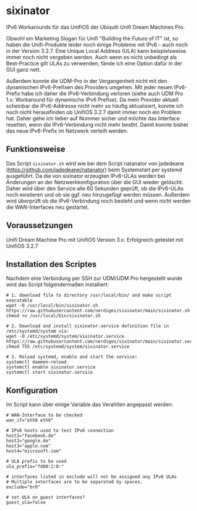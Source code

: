 # sixinator
IPv6 Workarounds für das UnifiOS der Ubiquiti Unifi Dream Machines Pro.

Obwohl ein Marketing Slogan für Unifi "Building the Future of IT" ist, so haben die Unifi-Produkte leider noch einige Probleme mit IPv6 - auch noch in der Version 3.2.7. Eine Unique Local Address (ULA) kann beispielsweise immer noch nicht vergeben werden. Auch wenn es nicht unbedingt als Best-Practice gilt ULAs zu verwenden, fände ich eine Option dafür in der GUI ganz nett.

Außerdem konnte die UDM-Pro in der Vergangenheit nicht mit den dynamischen IPv6-Prefixen des Providers umgehen. Mit jeder neuen IPv6-Prefix habe ich daher die IPv6-Verbindung verloren (siehe auch UDM Pro 1.x: Workaround für dynamische IPv6 Prefixe). Da mein Provider aktuell scheinbar die IPv6-Addresse nicht mehr so häufig aktualisiert, konnte ich noch nicht herausfinden ob UnifiOS 3.2.7 damit immer noch ein Problem hat. Daher gehe ich lieber auf Nummer sicher und möchte das Interface resetten, wenn die IPv6-Verbindung nicht mehr bestht. Damit konnte bisher das neue IPv6-Prefix im Netzwerk verteilt werden.

## Funktionsweise
Das Script `sixinator.sh` wird wie bei dem Script natanator von jadedeane (https://github.com/jadedeane/natanator) beim Systemstart per systemd ausgeführt. Da die von sixinator erzeugten IPv6-ULAs werden bei Änderungen an der Netzwerkkonfiguration über die GUI wieder gelöscht. Daher wird über den Service alle 60 Sekunden geprüft, ob die IPv6-ULAs noch existieren und ob sie ggf. neu hinzugefügt werden müssen. Außerdem wird überprüft ob die IPv6-Verbindung noch besteht und wenn nicht werden die WAN-Interfaces neu gestartet.

## Voraussetzungen
Unifi Dream Machine Pro mit UnifiOS Version 3.x. Erfolgreich getestet mit UnifiOS 3.2.7


## Installation des Scriptes
Nachdem eine Verbindung per SSH zur UDM/UDM Pro hergestellt wurde wird das Script folgendermaßen installiert:

```
# 1. download file to directory /usr/local/bin/ and make script executable
wget -O /usr/local/bin/sixinator.sh https://raw.githubusercontent.com/nerdiges/sixinator/main/sixinator.sh
chmod +x /usr/local/bin/sixinator.sh

# 2. Download and install sixinator.service definition file in /etc/systemd/system via:
wget -O /etc/systemd/system/sixinator.service https://raw.githubusercontent.com/nerdiges/sixinator/main/sixinator.service
chmod 755 /etc/systemd/system/sixinator.service

# 3. Reload systemd, enable and start the service:
systemctl daemon-reload
systemctl enable sixinator.service
systemctl start sixinator.service
```

## Konfiguration
Im Script kann über einige Variable das Verahlten angepasst werden:

```
# WAN-Interface to be checked
wan_if="eth8 eth9"

# IPv6 hosts used to test IPv6 connection
host1="facebook.de"
host2="google.de"
host3="apple.com"
host4="microsoft.com"

# ULA prefix to be used
ula_prefix="fd00:2:0:"

# interfaces listed in exclude will not be assigned any IPv6 ULAs
# Multiple interfaces are to be separated by spaces.
exclude="br0"

# set ULA on guest interfaces?
guest_ula=false
```